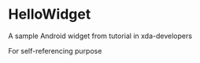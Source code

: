 # HelloWidget

A sample Android widget from tutorial in xda-developers

For self-referencing purpose
